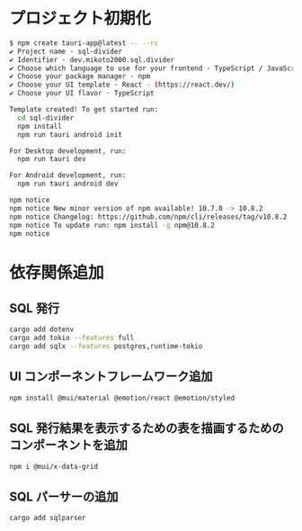 # プロジェクト初期化

```sh
$ npm create tauri-app@latest -- --rc
✔ Project name · sql-divider
✔ Identifier · dev.mikoto2000.sql.divider
✔ Choose which language to use for your frontend · TypeScript / JavaScript - (pnpm, yarn, npm, bun)
✔ Choose your package manager · npm
✔ Choose your UI template · React - (https://react.dev/)
✔ Choose your UI flavor · TypeScript

Template created! To get started run:
  cd sql-divider
  npm install
  npm run tauri android init

For Desktop development, run:
  npm run tauri dev

For Android development, run:
  npm run tauri android dev

npm notice
npm notice New minor version of npm available! 10.7.0 -> 10.8.2
npm notice Changelog: https://github.com/npm/cli/releases/tag/v10.8.2
npm notice To update run: npm install -g npm@10.8.2
npm notice
```

# 依存関係追加

## SQL 発行

```sh
cargo add dotenv
cargo add tokio --features full
cargo add sqlx --features postgres,runtime-tokio
```

## UI コンポーネントフレームワーク追加

```sh
npm install @mui/material @emotion/react @emotion/styled
```

## SQL 発行結果を表示するための表を描画するためのコンポーネントを追加

```sh
npm i @mui/x-data-grid
```

## SQL パーサーの追加

```sh
cargo add sqlparser
```


